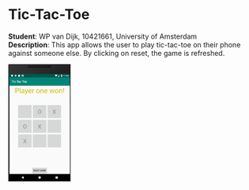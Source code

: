 # Tic-Tac-Toe 
**Student**: WP van Dijk, 10421661, University of Amsterdam  
**Description**: This app allows the user to play tic-tac-toe on their phone against someone else. By clicking on reset, the game is refreshed.

<img src="https://github.com/MyBunzor/Tic-Tac-Toe/blob/master/doc/Tic-Tac-Toe.png" width="25%" height="25%"/> 

